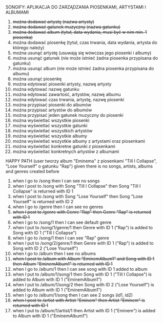 SONGIFY: APLIKACJA DO ZARZĄDZANIA PIOSENKAMI, ARTYSTAMI I ALBUMAMI

1. ~~można dodawać artystę (nazwa artysty)~~
2. ~~można dodawać gatunek muzyczny (nazwa gatunku)~~
3. ~~można dodawać album (tytuł, data wydania, musi być w nim min. 1 piosenka)~~
4. można dodawać piosenkę (tytuł, czas trwania, data wydania, artysta do którego należy)
5. można usunąć artystę (usuwają się wówczas jego piosenki i albumy)
6. można usunąć gatunek (nie może istnieć żadna piosenka przypisana do gatunku)
7. można usunąć album (nie może istnieć żadna piosenka przypisana do albumu)
8. można usunąć piosenkę
9. można edytować piosenki artysty, nazwę artysty
10. można edytować nazwę gatunku
11. można edytować zawartość, artystów, nazwę albumu
12. można edytować czas trwania, artystę, nazwę piosenki
13. można przypisać piosenki do albumów
14. można przypisać artystów do albumów
15. można przypisać jeden gatunek muzyczny do piosenki
16. można wyświetlać wszystkie piosenki
17. można wyświetlać wszystkie gatunki
18. można wyświetlać wszystkich artystów
19. można wyświetlać wszystkie albumy
20. można wyświetlać wszystkie albumy z artystami oraz piosenkami
21. można wyświetlać konkretne gatunki z piosenkami
22. można wyświetlać konkretnych artystów z albumami

HAPPY PATH (user tworzy album "Eminema" z piosenkami "Till I Collapse", "Lose Yourself" o gatunku "Rap")
given there is no songs, artists, albums and genres created before
1. when I go to /song then I can see no songs
2. when I post to /song with Song "Till I Collapse" then Song "Till I Collapse" is returned with ID 1
3. when I post to /song with Song "Lose Yourself" then Song "Lose Yourself" is returned with ID 2
4. when I go to /genre then I can see no genres
5. ~~when I post to /genre with Genre "Rap" then Genre "Rap" is returned with ID 1~~
6. when I go to /song/1 then I can see default genre
7. when I put to /song/1/genre/1 then Genre with ID 1 ("Rap") is added to Song with ID 1 ("Till I Collapse")
8. when I go to /song/1 then I can see "Rap" genre
9. when I put to /song/2/genre/1 then Genre with ID 1 ("Rap") is added to Song with ID 2 ("Lose Yourself")
10. when I go to /album then I see no albums
11. ~~when I post to /album with Album "EminemAlbum1" and Song with ID 1 then Album "EminemAlbum1" is returned with ID 1~~
12. when I go to /album/1 then I can see song with ID 1 added to album
13. when I put to /album/1/song/1 then Song with ID 1 ("Till I Collapse") is added to Album with ID 1 ("EminemAlbum1")
14. when I put to /album/1/song/2 then Song with ID 2 ("Lose Yourself") is added to Album with ID 1 ("EminemAlbum1")
15. when I go to /album/1/song then I can see 2 songs (id1, id2)
16. ~~when I post to /artist with Artist "Eminem" then Artist "Eminem" is returned with ID 1~~
17. when I put to /album/1/artist/1 then Artist with ID 1 ("Eminem") is added to Album with ID 1 ("EminemAlbum1")
